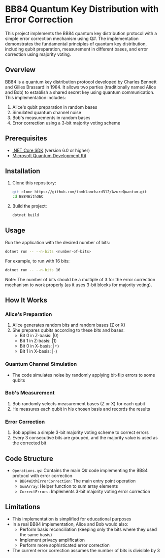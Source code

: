 # BB84 Quantum Key Distribution with Error Correction

This project implements the BB84 quantum key distribution protocol with a simple error correction mechanism using Q#. The implementation demonstrates the fundamental principles of quantum key distribution, including qubit preparation, measurement in different bases, and error correction using majority voting.

## Overview

BB84 is a quantum key distribution protocol developed by Charles Bennett and Gilles Brassard in 1984. It allows two parties (traditionally named Alice and Bob) to establish a shared secret key using quantum communication. This implementation includes:

1. Alice's qubit preparation in random bases
2. Simulated quantum channel noise
3. Bob's measurements in random bases
4. Error correction using a 3-bit majority voting scheme

## Prerequisites

- [.NET Core SDK](https://dotnet.microsoft.com/download) (version 6.0 or higher)
- [Microsoft Quantum Development Kit](https://docs.microsoft.com/azure/quantum/)

## Installation

1. Clone this repository:
   ```bash
   git clone https://github.com/tomblanchard312/AzureQuantum.git
   cd BB84WithQEC
   ```

2. Build the project:
   ```bash
   dotnet build
   ```

## Usage

Run the application with the desired number of bits:

```bash
dotnet run -- --n-bits <number-of-bits>
```

For example, to run with 16 bits:

```bash
dotnet run -- --n-bits 16
```

Note: The number of bits should be a multiple of 3 for the error correction mechanism to work properly (as it uses 3-bit blocks for majority voting).

## How It Works

### Alice's Preparation
1. Alice generates random bits and random bases (Z or X)
2. She prepares qubits according to these bits and bases:
   - Bit 0 in Z-basis: |0⟩
   - Bit 1 in Z-basis: |1⟩
   - Bit 0 in X-basis: |+⟩
   - Bit 1 in X-basis: |-⟩

### Quantum Channel Simulation
- The code simulates noise by randomly applying bit-flip errors to some qubits

### Bob's Measurement
1. Bob randomly selects measurement bases (Z or X) for each qubit
2. He measures each qubit in his chosen basis and records the results

### Error Correction
1. Bob applies a simple 3-bit majority voting scheme to correct errors
2. Every 3 consecutive bits are grouped, and the majority value is used as the corrected bit

## Code Structure

- `Operations.qs`: Contains the main Q# code implementing the BB84 protocol with error correction
  - `BB84WithErrorCorrection`: The main entry point operation
  - `SumArray`: Helper function to sum array elements
  - `CorrectErrors`: Implements 3-bit majority voting error correction

## Limitations

- This implementation is simplified for educational purposes
- In a real BB84 implementation, Alice and Bob would also:
  - Perform basis reconciliation (keeping only the bits where they used the same basis)
  - Implement privacy amplification
  - Perform more sophisticated error correction
- The current error correction assumes the number of bits is divisible by 3


